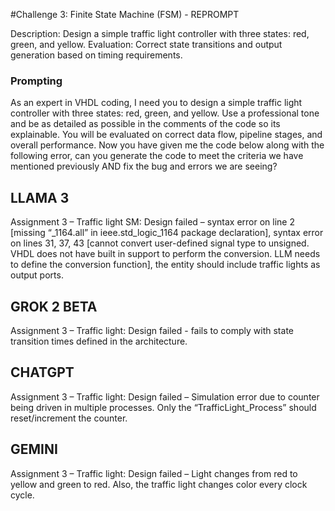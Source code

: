 #Challenge 3: Finite State Machine (FSM) - REPROMPT

Description: Design a simple traffic light controller with three states: red, green, and yellow. Evaluation: Correct state transitions and output generation based on timing requirements.

### Prompting
As an expert in VHDL coding, I need you to design a simple traffic light controller with three states: red, green, and yellow. Use a professional tone and be as detailed as possible in the comments of the code so its explainable. You will be evaluated on correct data flow, pipeline stages, and overall performance. Now you have given me the code below along with the following error, can you generate the code to meet the criteria we have mentioned previously AND fix the bug and errors we are seeing?

## LLAMA 3
Assignment 3 – Traffic light SM: Design failed – syntax error on line 2 [missing “_1164.all” in ieee.std_logic_1164 package declaration], syntax error on lines 31, 37, 43 [cannot convert user-defined signal type to unsigned. VHDL does not have built in support to perform the conversion. LLM needs to define the conversion function], the entity should include traffic lights as output ports.

## GROK 2 BETA
Assignment 3 – Traffic light: Design failed - fails to comply with state transition times defined in the architecture.
 
## CHATGPT
Assignment 3 – Traffic light: Design failed – Simulation error due to counter being driven in multiple processes. Only the “TrafficLight_Process” should reset/increment the counter.

## GEMINI
Assignment 3 – Traffic light: Design failed – Light changes from red to yellow and green to red. Also, the traffic light changes color every clock cycle. 
 
